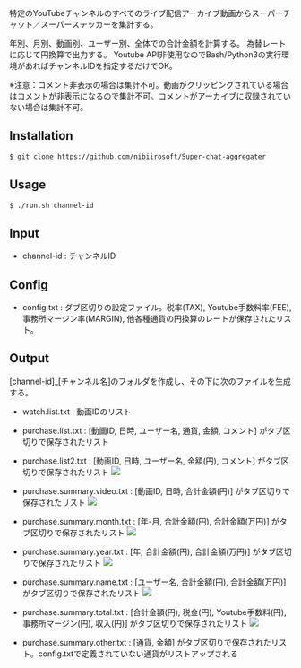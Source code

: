 特定のYouTubeチャンネルのすべてのライブ配信アーカイブ動画からスーパーチャット／スーパーステッカーを集計する。

年別、月別、動画別、ユーザー別、全体での合計金額を計算する。
為替レートに応じて円換算で出力する。
Youtube API非使用なのでBash/Python3の実行環境があればチャンネルIDを指定するだけでOK。

※注意：コメント非表示の場合は集計不可。動画がクリッピングされている場合はコメントが非表示になるので集計不可。コメントがアーカイブに収録されていない場合は集計不可。

## Installation

```bash
$ git clone https://github.com/nibiirosoft/Super-chat-aggregater
```

## Usage

```bash
$ ./run.sh channel-id
```

## Input

- channel-id : チャンネルID

## Config

- config.txt : ダブ区切りの設定ファイル。税率(TAX), Youtube手数料率(FEE), 事務所マージン率(MARGIN), 他各種通貨の円換算のレートが保存されたリスト。

## Output

[channel-id]_[チャンネル名]のフォルダを作成し、その下に次のファイルを生成する。

- watch.list.txt : 動画IDのリスト

- purchase.list.txt : [動画ID, 日時, ユーザー名, 通貨, 金額, コメント] がタブ区切りで保存されたリスト

- purchase.list2.txt : [動画ID, 日時, ユーザー名, 金額(円), コメント] がタブ区切りで保存されたリスト ![](https://user-images.githubusercontent.com/65806595/83334234-0ea09380-a2e0-11ea-9311-cc0b3f987226.jpg)

- purchase.summary.video.txt : [動画ID, 日時, 合計金額(円)] がタブ区切りで保存されたリスト ![](https://user-images.githubusercontent.com/65806595/82765027-44f89180-9e4e-11ea-91ca-8a20424213a9.jpg)

- purchase.summary.month.txt : [年-月, 合計金額(円), 合計金額(万円)] がタブ区切りで保存されたリスト ![](https://user-images.githubusercontent.com/65806595/83333075-b5cdfc80-a2d9-11ea-9f0b-f5c85310ed00.jpg)

- purchase.summary.year.txt : [年, 合計金額(円), 合計金額(万円)] がタブ区切りで保存されたリスト ![](https://user-images.githubusercontent.com/65806595/82816728-a06e6200-9ed6-11ea-9e4e-2306fb082263.jpg)

- purchase.summary.name.txt : [ユーザー名, 合計金額(円), 合計金額(万円)] がタブ区切りで保存されたリスト ![](https://user-images.githubusercontent.com/65806595/82764935-9f452280-9e4d-11ea-86f0-10f5c6a41c5b.jpg)

- purchase.summary.total.txt : [合計金額(円), 税金(円), Youtube手数料(円), 事務所マージン(円), 収入(円)] がタブ区切りで保存されたリスト ![](https://user-images.githubusercontent.com/65806595/82764794-8a1bc400-9e4c-11ea-9411-0b63a264cb49.jpg)

- purchase.summary.other.txt : [通貨, 金額] がタブ区切りで保存されたリスト。config.txtで定義されていない通貨がリストアップされる

